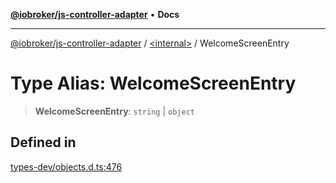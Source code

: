 [**@iobroker/js-controller-adapter**](../../README.md) • **Docs**

***

[@iobroker/js-controller-adapter](../../globals.md) / [\<internal\>](../README.md) / WelcomeScreenEntry

# Type Alias: WelcomeScreenEntry

> **WelcomeScreenEntry**: `string` \| `object`

## Defined in

[types-dev/objects.d.ts:476](https://github.com/ioBroker/ioBroker.js-controller/blob/93db56665248b4cd78a78e2bab0647c80d6ccf9f/packages/types-dev/objects.d.ts#L476)
